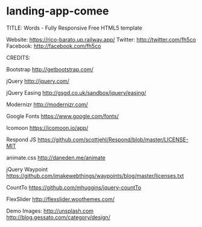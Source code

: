 # landing-app-comee


TITLE: 
Words - Fully Responsive Free HTML5 template


Website: https://rico-barato.up.railway.app/
Twitter: http://twitter.com/fh5co
Facebook: http://facebook.com/fh5co


CREDITS:

Bootstrap
http://getbootstrap.com/

jQuery
http://jquery.com/

jQuery Easing
http://gsgd.co.uk/sandbox/jquery/easing/

Modernizr
http://modernizr.com/

Google Fonts
https://www.google.com/fonts/

Icomoon
https://icomoon.io/app/

Respond JS
https://github.com/scottjehl/Respond/blob/master/LICENSE-MIT

animate.css
http://daneden.me/animate

jQuery Waypoint
https://github.com/imakewebthings/waypoints/blog/master/licenses.txt

CountTo
https://github.com/mhuggins/jquery-countTo

FlexSlider
http://flexslider.woothemes.com/


Demo Images:
http://unsplash.com
http://blog.gessato.com/category/design/
